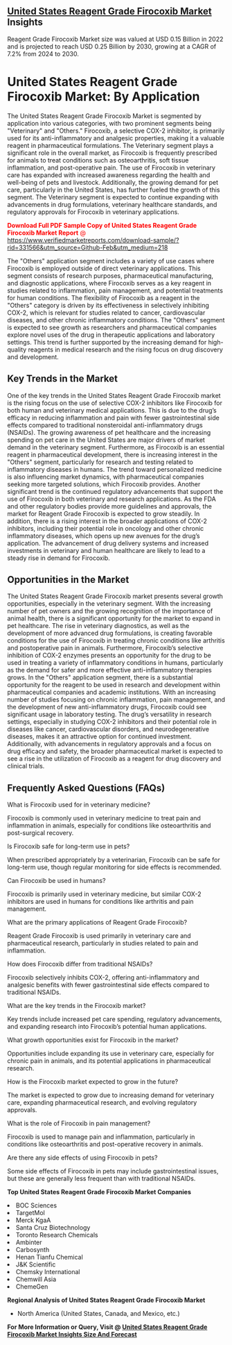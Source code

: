 <h2><a href="https://www.verifiedmarketreports.com/download-sample/?rid=331566&amp;utm_source=Github-Feb&amp;utm_medium=218" target="_blank">United States Reagent Grade Firocoxib Market</a> Insights</h2><p>Reagent Grade Firocoxib Market size was valued at USD 0.15 Billion in 2022 and is projected to reach USD 0.25 Billion by 2030, growing at a CAGR of 7.2% from 2024 to 2030.</p><p> <h1>United States Reagent Grade Firocoxib Market: By Application</h1> <p>The United States Reagent Grade Firocoxib Market is segmented by application into various categories, with two prominent segments being "Veterinary" and "Others." Firocoxib, a selective COX-2 inhibitor, is primarily used for its anti-inflammatory and analgesic properties, making it a valuable reagent in pharmaceutical formulations. The Veterinary segment plays a significant role in the overall market, as Firocoxib is frequently prescribed for animals to treat conditions such as osteoarthritis, soft tissue inflammation, and post-operative pain. The use of Firocoxib in veterinary care has expanded with increased awareness regarding the health and well-being of pets and livestock. Additionally, the growing demand for pet care, particularly in the United States, has further fueled the growth of this segment. The Veterinary segment is expected to continue expanding with advancements in drug formulations, veterinary healthcare standards, and regulatory approvals for Firocoxib in veterinary applications. <p><span class=""><span style="color: #ff0000;"><strong>Download Full PDF Sample Copy of United States Reagent Grade Firocoxib Market Report</strong> @ </span><a href="https://www.verifiedmarketreports.com/download-sample/?rid=331566&amp;utm_source=Github-Feb&amp;utm_medium=218" target="_blank">https://www.verifiedmarketreports.com/download-sample/?rid=331566&amp;utm_source=Github-Feb&amp;utm_medium=218</a></span></p> The "Others" application segment includes a variety of use cases where Firocoxib is employed outside of direct veterinary applications. This segment consists of research purposes, pharmaceutical manufacturing, and diagnostic applications, where Firocoxib serves as a key reagent in studies related to inflammation, pain management, and potential treatments for human conditions. The flexibility of Firocoxib as a reagent in the "Others" category is driven by its effectiveness in selectively inhibiting COX-2, which is relevant for studies related to cancer, cardiovascular diseases, and other chronic inflammatory conditions. The "Others" segment is expected to see growth as researchers and pharmaceutical companies explore novel uses of the drug in therapeutic applications and laboratory settings. This trend is further supported by the increasing demand for high-quality reagents in medical research and the rising focus on drug discovery and development. <h2>Key Trends in the Market</h2> <p>One of the key trends in the United States Reagent Grade Firocoxib market is the rising focus on the use of selective COX-2 inhibitors like Firocoxib for both human and veterinary medical applications. This is due to the drug’s efficacy in reducing inflammation and pain with fewer gastrointestinal side effects compared to traditional nonsteroidal anti-inflammatory drugs (NSAIDs). The growing awareness of pet healthcare and the increasing spending on pet care in the United States are major drivers of market demand in the veterinary segment. Furthermore, as Firocoxib is an essential reagent in pharmaceutical development, there is increasing interest in the "Others" segment, particularly for research and testing related to inflammatory diseases in humans. The trend toward personalized medicine is also influencing market dynamics, with pharmaceutical companies seeking more targeted solutions, which Firocoxib provides. Another significant trend is the continued regulatory advancements that support the use of Firocoxib in both veterinary and research applications. As the FDA and other regulatory bodies provide more guidelines and approvals, the market for Reagent Grade Firocoxib is expected to grow steadily. In addition, there is a rising interest in the broader applications of COX-2 inhibitors, including their potential role in oncology and other chronic inflammatory diseases, which opens up new avenues for the drug’s application. The advancement of drug delivery systems and increased investments in veterinary and human healthcare are likely to lead to a steady rise in demand for Firocoxib. <h2>Opportunities in the Market</h2> <p>The United States Reagent Grade Firocoxib market presents several growth opportunities, especially in the veterinary segment. With the increasing number of pet owners and the growing recognition of the importance of animal health, there is a significant opportunity for the market to expand in pet healthcare. The rise in veterinary diagnostics, as well as the development of more advanced drug formulations, is creating favorable conditions for the use of Firocoxib in treating chronic conditions like arthritis and postoperative pain in animals. Furthermore, Firocoxib’s selective inhibition of COX-2 enzymes presents an opportunity for the drug to be used in treating a variety of inflammatory conditions in humans, particularly as the demand for safer and more effective anti-inflammatory therapies grows. In the "Others" application segment, there is a substantial opportunity for the reagent to be used in research and development within pharmaceutical companies and academic institutions. With an increasing number of studies focusing on chronic inflammation, pain management, and the development of new anti-inflammatory drugs, Firocoxib could see significant usage in laboratory testing. The drug’s versatility in research settings, especially in studying COX-2 inhibitors and their potential role in diseases like cancer, cardiovascular disorders, and neurodegenerative diseases, makes it an attractive option for continued investment. Additionally, with advancements in regulatory approvals and a focus on drug efficacy and safety, the broader pharmaceutical market is expected to see a rise in the utilization of Firocoxib as a reagent for drug discovery and clinical trials. <h2>Frequently Asked Questions (FAQs)</h2> <p>What is Firocoxib used for in veterinary medicine?</p> <p>Firocoxib is commonly used in veterinary medicine to treat pain and inflammation in animals, especially for conditions like osteoarthritis and post-surgical recovery.</p> <p>Is Firocoxib safe for long-term use in pets?</p> <p>When prescribed appropriately by a veterinarian, Firocoxib can be safe for long-term use, though regular monitoring for side effects is recommended.</p> <p>Can Firocoxib be used in humans?</p> <p>Firocoxib is primarily used in veterinary medicine, but similar COX-2 inhibitors are used in humans for conditions like arthritis and pain management.</p> <p>What are the primary applications of Reagent Grade Firocoxib?</p> <p>Reagent Grade Firocoxib is used primarily in veterinary care and pharmaceutical research, particularly in studies related to pain and inflammation.</p> <p>How does Firocoxib differ from traditional NSAIDs?</p> <p>Firocoxib selectively inhibits COX-2, offering anti-inflammatory and analgesic benefits with fewer gastrointestinal side effects compared to traditional NSAIDs.</p> <p>What are the key trends in the Firocoxib market?</p> <p>Key trends include increased pet care spending, regulatory advancements, and expanding research into Firocoxib’s potential human applications.</p> <p>What growth opportunities exist for Firocoxib in the market?</p> <p>Opportunities include expanding its use in veterinary care, especially for chronic pain in animals, and its potential applications in pharmaceutical research.</p> <p>How is the Firocoxib market expected to grow in the future?</p> <p>The market is expected to grow due to increasing demand for veterinary care, expanding pharmaceutical research, and evolving regulatory approvals.</p> <p>What is the role of Firocoxib in pain management?</p> <p>Firocoxib is used to manage pain and inflammation, particularly in conditions like osteoarthritis and post-operative recovery in animals.</p> <p>Are there any side effects of using Firocoxib in pets?</p> <p>Some side effects of Firocoxib in pets may include gastrointestinal issues, but these are generally less frequent than with traditional NSAIDs.</p> </p><p><strong>Top United States Reagent Grade Firocoxib Market Companies</strong></p><div data-test-id=""><p><li>BOC Sciences</li><li> TargetMol</li><li> Merck KgaA</li><li> Santa Cruz Biotechnology</li><li> Toronto Research Chemicals</li><li> Ambinter</li><li> Carbosynth</li><li> Henan Tianfu Chemical</li><li> J&K Scientific</li><li> Chemsky International</li><li> Chemwill Asia</li><li> ChemeGen</li></p><div><strong>Regional Analysis of&nbsp;United States Reagent Grade Firocoxib Market</strong></div><ul><li dir="ltr"><p dir="ltr">North America&nbsp;(United States, Canada, and Mexico, etc.)</p></li></ul><p><strong>For More Information or Query, Visit @&nbsp;</strong><strong><a href="https://www.verifiedmarketreports.com/product/reagent-grade-firocoxib-market/?utm_source=Github-Feb&amp;utm_medium=218" target="_blank">United States Reagent Grade Firocoxib Market Insights Size And Forecast</a></strong></p></div>
